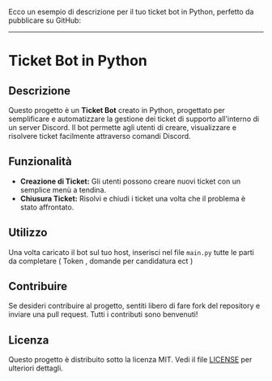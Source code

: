 Ecco un esempio di descrizione per il tuo ticket bot in Python, perfetto da pubblicare su GitHub:

---

# Ticket Bot in Python

## Descrizione
Questo progetto è un **Ticket Bot** creato in Python, progettato per semplificare e automatizzare la gestione dei ticket di supporto all'interno di un server Discord. Il bot permette agli utenti di creare, visualizzare e risolvere ticket facilmente attraverso comandi Discord.

## Funzionalità
- **Creazione di Ticket:** Gli utenti possono creare nuovi ticket con un semplice menù a tendina.
- **Chiusura Ticket:** Risolvi e chiudi i ticket una volta che il problema è stato affrontato.


## Utilizzo
Una volta caricato il bot sul tuo host, inserisci nel file `main.py` tutte le parti da completare ( Token , domande per candidatura ect ) 

## Contribuire
Se desideri contribuire al progetto, sentiti libero di fare fork del repository e inviare una pull request. Tutti i contributi sono benvenuti!

## Licenza
Questo progetto è distribuito sotto la licenza MIT. Vedi il file [LICENSE](LICENSE) per ulteriori dettagli.
